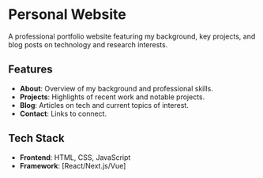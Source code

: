 # Personal Website

A professional portfolio website featuring my background, key projects, and blog posts on technology and research interests.

## Features

- **About**: Overview of my background and professional skills.
- **Projects**: Highlights of recent work and notable projects.
- **Blog**: Articles on tech and current topics of interest.
- **Contact**: Links to connect.

## Tech Stack

- **Frontend**: HTML, CSS, JavaScript
- **Framework**: [React/Next.js/Vue]

